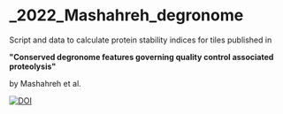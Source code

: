 # _2022_Mashahreh_degronome

Script and data to calculate protein stability indices for tiles published in

__"Conserved degronome features governing quality control associated proteolysis"__

by Mashahreh et al.


[![DOI](https://zenodo.org/badge/568742823.svg)](https://zenodo.org/badge/latestdoi/568742823)

